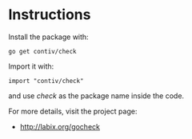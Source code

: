 Instructions
============

Install the package with:

    go get contiv/check
    
Import it with:

    import "contiv/check"

and use _check_ as the package name inside the code.

For more details, visit the project page:

* http://labix.org/gocheck
